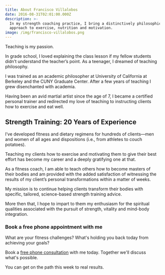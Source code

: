 ```yaml
---
title: About Francisco Villalobos
date: 2016-08-31T02:01:00.000Z
description: >-
  In my strength coaching practice, I bring a distinctively philosophical
  approach to exercise, nutrition and motivation.
image: /img/francisco-villalobos.png
---
```

Teaching is my passion.

In grade school, I loved explaining the class lesson if my fellow students didn’t understand the teacher’s point. As a teenager, I dreamed of teaching philosophy. 

I was trained as an academic philosopher at University of California at Berkeley and the CUNY Graduate Center. After a few years of teaching I grew disenchanted with academia.

Having been an avid martial artist since the age of 7, I became a certified personal trainer and redirected my love of teaching to instructing clients how to exercise and eat well.

## Strength Training: 20 Years of Experience

I’ve developed fitness and dietary regimens for hundreds of clients—men and women of all ages and dispositions (i.e., from athletes to couch potatoes).

Teaching my clients how to exercise and motivating them to give their best effort has become my career and a deeply gratifying one at that.

As a fitness coach, I am able to teach others how to become masters of their bodies and am provided with the added satisfaction of witnessing the results of my client’s personal transformations within a matter of weeks.

My mission is to continue helping clients transform their bodies with specific, tailored, science-based strength training advice. 

More then that, I hope to impart to them my enthusiasm for the spiritual qualities associated with the pursuit of strength, vitality and mind-body integration.

### Book a free phone appointment with me

What are your fitness challenges? What's holding you back today from achieving your goals? 

Book a <a href="https://isfny.com/contact/" target="blank">free phone consultation</a> with me today. Together we'll discuss what's possible.

You can get on the path this week to real results.
